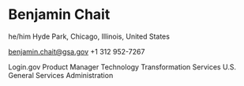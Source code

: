 # Benjamin Chait

he/him
Hyde Park, Chicago, Illinois, United States

benjamin.chait@gsa.gov
+1 312 952-7267

Login.gov Product Manager
Technology Transformation Services
U.S. General Services Administration
